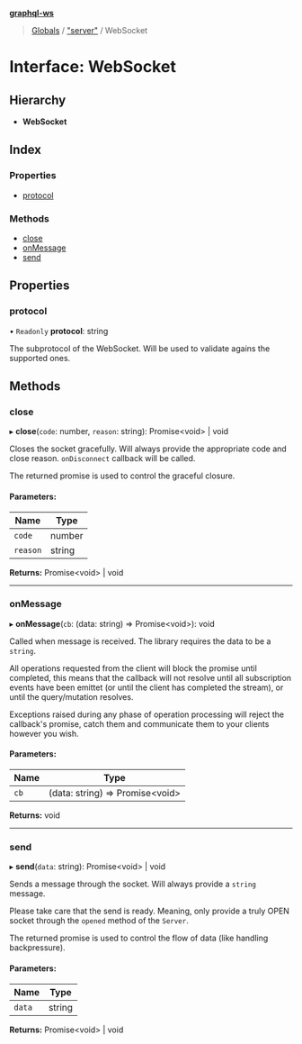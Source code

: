 **[graphql-ws](../README.md)**

> [Globals](../README.md) / ["server"](../modules/_server_.md) / WebSocket

# Interface: WebSocket

## Hierarchy

* **WebSocket**

## Index

### Properties

* [protocol](_server_.websocket.md#protocol)

### Methods

* [close](_server_.websocket.md#close)
* [onMessage](_server_.websocket.md#onmessage)
* [send](_server_.websocket.md#send)

## Properties

### protocol

• `Readonly` **protocol**: string

The subprotocol of the WebSocket. Will be used
to validate agains the supported ones.

## Methods

### close

▸ **close**(`code`: number, `reason`: string): Promise<void\> \| void

Closes the socket gracefully. Will always provide
the appropriate code and close reason. `onDisconnect`
callback will be called.

The returned promise is used to control the graceful
closure.

#### Parameters:

Name | Type |
------ | ------ |
`code` | number |
`reason` | string |

**Returns:** Promise<void\> \| void

___

### onMessage

▸ **onMessage**(`cb`: (data: string) => Promise<void\>): void

Called when message is received. The library requires the data
to be a `string`.

All operations requested from the client will block the promise until
completed, this means that the callback will not resolve until all
subscription events have been emittet (or until the client has completed
the stream), or until the query/mutation resolves.

Exceptions raised during any phase of operation processing will
reject the callback's promise, catch them and communicate them
to your clients however you wish.

#### Parameters:

Name | Type |
------ | ------ |
`cb` | (data: string) => Promise<void\> |

**Returns:** void

___

### send

▸ **send**(`data`: string): Promise<void\> \| void

Sends a message through the socket. Will always
provide a `string` message.

Please take care that the send is ready. Meaning,
only provide a truly OPEN socket through the `opened`
method of the `Server`.

The returned promise is used to control the flow of data
(like handling backpressure).

#### Parameters:

Name | Type |
------ | ------ |
`data` | string |

**Returns:** Promise<void\> \| void
